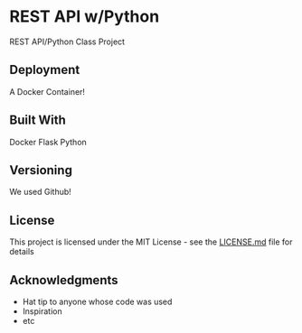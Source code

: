 # REST API w/Python

REST API/Python Class Project

## Deployment
A Docker Container!

## Built With

Docker
Flask
Python

## Versioning

We used Github!

## License

This project is licensed under the MIT License - see the [LICENSE.md](REST_API_Project_4/LICENSE) file for details

## Acknowledgments

* Hat tip to anyone whose code was used
* Inspiration
* etc
